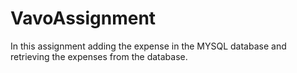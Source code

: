 # VavoAssignment
In this assignment adding the expense in the MYSQL database and retrieving the expenses from the database.
